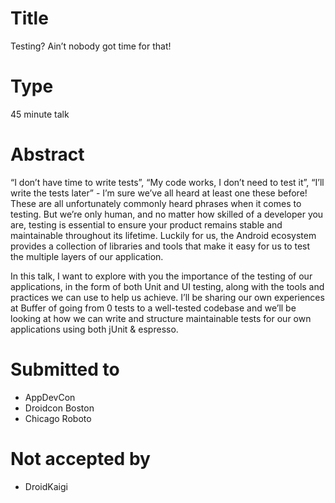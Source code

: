 # Title

Testing? Ain’t nobody got time for that!

# Type

45 minute talk

# Abstract

“I don’t have time to write tests”, “My code works, I don’t need to test it”, “I’ll write the tests later” - I’m sure we’ve all heard at least one these before!  These are all unfortunately commonly heard phrases when it comes to testing. But we’re only human, and no matter how skilled of a developer you are, testing is essential to ensure your product remains stable and maintainable throughout its lifetime. Luckily for us, the Android ecosystem provides a collection of libraries and tools that make it easy for us to test the multiple layers of our application.

In this talk, I want to explore with you the importance of the testing of our applications, in the form of both Unit and UI testing, along with the tools and practices we can use to help us achieve. I’ll be sharing our own experiences at Buffer of going from 0 tests to a well-tested codebase and we’ll be looking at how we can write and structure maintainable tests for our own applications using both jUnit & espresso.

# Submitted to

- AppDevCon
- Droidcon Boston
- Chicago Roboto

# Not accepted by

- DroidKaigi
